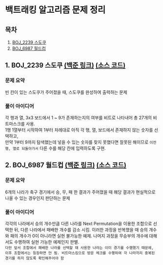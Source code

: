 # 백트래킹 알고리즘 문제 정리

## 목차

1. [BOJ_2239 스도쿠](#1-boj_2239-스도쿠-백준-링크-소스-코드)
2. [BOJ_6987 월드컵](#2-boj_6987-월드컵-백준-링크-소스-코드)

## 1. BOJ_2239 스도쿠 [(백준 링크)](https://www.acmicpc.net/problem/2239) [(소스 코드)](https://github.com/rldnjs7723/CodingTest/blob/main/BOJ/2000/Main_2239.java)

### 문제 요약

빈 칸이 있는 스도쿠가 주어졌을 때, 스도쿠를 완성하여 출력하는 문제

### 풀이 아이디어

각 행과 열, 3x3 보드에서 1 ~ 9가 존재하는지의 여부를 비트로 나타내어 총 27개의 비트마스크를 사용.  
1행 1열부터 시작하여 1부터 차례대로 아직 각 행, 열, 보드에서 존재하지 않는 숫자를 선택하고,  
만약 1부터 9까지 탐색했는데 넣을 수 있는 숫자를 찾지 못했다면 잘못된 해이므로 `이전 행, 열로 되돌아가서` 다른 수를 해당 칸에 입력하도록 구현.

## 2. BOJ_6987 월드컵 [(백준 링크)](https://www.acmicpc.net/problem/6987) [(소스 코드)](https://github.com/rldnjs7723/CodingTest/blob/main/BOJ/6000/Main_6987.java)

### 문제 요약

6개의 나라가 축구 경기에서 승, 무, 패 한 결과가 주어졌을 때 해당 결과가 현실적으로 나올 수 있는 경우인지 판단하는 문제

### 풀이 아이디어

각각의 나라에서 승의 개수만큼 다른 나라를 Next Permutation을 이용한 조합으로 선택한 뒤, 다른 나라에서 패배한 개수를 감소 시킴. 이러한 과정을 반복했을 때 승의 개수와 패의 개수가 0이 아니라면 실현 불가능한 예제.
나머지 과정을 무승부의 개수에 대해서도 수행하여 실현 가능한 예제인지 판별.  
`다만 앞서 조합에서 패배한 나라를 선택할 때 사용한 나라는 이미 경기를 수행했기 때문에, 이후 조합에서는 등장하면 안 됨. 비트마스킹으로 방문 체크를 수행하여 각 나라끼리 중복된 경기를 하지 않도록 확인해주어야 함`
